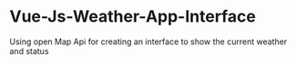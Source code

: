 # Vue-Js-Weather-App-Interface
Using open Map Api for creating an interface to show the current weather and status 
